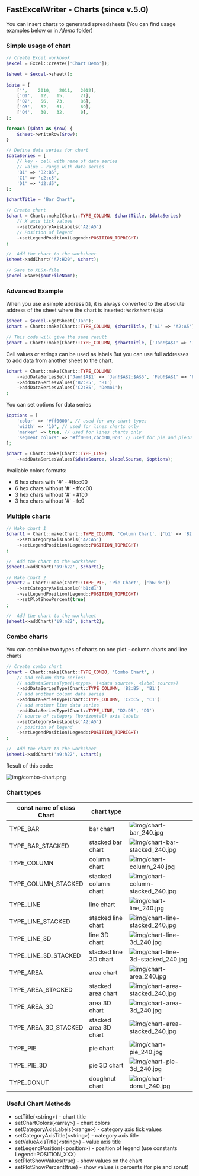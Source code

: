 ## FastExcelWriter - Charts (since v.5.0)

You can insert charts to generated spreadsheets (You can find usage examples below or in */demo* folder)

### Simple usage of chart

```php
// Create Excel workbook
$excel = Excel::create(['Chart Demo']);

$sheet = $excel->sheet();

$data = [
    ['',	2010,	2011,	2012],
    ['Q1',   12,   15,		21],
    ['Q2',   56,   73,		86],
    ['Q3',   52,   61,		69],
    ['Q4',   30,   32,		0],
];

foreach ($data as $row) {
    $sheet->writeRow($row);
}

// Define data series for chart
$dataSeries = [
    // key - cell with name of data series
    // value - range with data series
    'B1' => 'B2:B5', 
    'C1' => 'c2:c5', 
    'D1' => 'd2:d5',
];

$chartTitle = 'Bar Chart';

// Create chart
$chart = Chart::make(Chart::TYPE_COLUMN, $chartTitle, $dataSeries)
    // X axis tick values
    ->setCategoryAxisLabels('A2:A5')
    // Position of legend
    ->setLegendPosition(Legend::POSITION_TOPRIGHT)
;

//	Add the chart to the worksheet
$sheet->addChart('A7:H20', $chart);

// Save to XLSX-file
$excel->save($outFileName);

```

### Advanced Example

When you use a simple address ```D8```, it is always converted to the absolute address of the sheet 
where the chart is inserted: ```Worksheet!$D$8```
```php
$sheet = $excel->getSheet('Jan');
$chart = Chart::make(Chart::TYPE_COLUMN, $chartTitle, ['A1' => 'A2:A5']);

// This code will give the same result
$chart = Chart::make(Chart::TYPE_COLUMN, $chartTitle, ['Jan!$A$1' => 'Jan!$A$2:$A$5']);
```
Cell values or strings can be used as labels
But you can use full addresses to add data from another sheet to the chart. 
```php
$chart = Chart::make(Chart::TYPE_COLUMN)
    ->addDataSeriesSet(['Jan!$A$1' => 'Jan!$A$2:$A$5', 'Feb!$A$1' => 'Feb!$A$2:$A$5'])
    ->addDataSeriesValues('B2:B5', 'B1')
    ->addDataSeriesValues('C2:B5', 'Demo1');
;
```
You can set options for data series
```php
$options = [
    'color' => '#ff0000', // used for any chart types 
    'width' => '10', // used for lines charts only 
    'marker' => true, // used for lines charts only
    'segment_colors' => '#ff0000,cbcb00,0c0' // used for pie and pie3D
];

$chart = Chart::make(Chart::TYPE_LINE)
    ->addDataSeriesValues($dataSource, $labelSourse, $options);
```    
Available colors formats:

* 6 hex chars with '#' - #ffcc00
* 6 hex chars without '#' - ffcc00
* 3 hex chars without '#' - #fc0
* 3 hex chars without '#' - fc0


### Multiple charts

```php
// Make chart 1
$chart1 = Chart::make(Chart::TYPE_COLUMN, 'Column Chart', ['b1' => 'B2:B5', 'c1' => 'c2:c5', 'd1' => 'd2:d5'])
    ->setCategoryAxisLabels('A2:A5')
    ->setLegendPosition(Legend::POSITION_TOPRIGHT)
;

//	Add the chart to the worksheet
$sheet1->addChart('a9:h22', $chart1);

// Make chart 2
$chart2 = Chart::make(Chart::TYPE_PIE, 'Pie Chart', ['b6:d6'])
    ->setCategoryAxisLabels('b1:d1')
    ->setLegendPosition(Legend::POSITION_TOPRIGHT)
    ->setPlotShowPercent(true)
;

//	Add the chart to the worksheet
$sheet1->addChart('i9:m22', $chart2);
```

### Combo charts

You can combine two types of charts on one plot - column charts and line charts

```php
// Create combo chart
$chart = Chart::make(Chart::TYPE_COMBO, 'Combo Chart', )
    // add column data series:
    // addDataSeriesType(\<type>, \<data source>, <label source>) 
    ->addDataSeriesType(Chart::TYPE_COLUMN, 'B2:B5', 'B1')
    // add another column data series
    ->addDataSeriesType(Chart::TYPE_COLUMN, 'C2:C5', 'C1')
    // add another line data series
    ->addDataSeriesType(Chart::TYPE_LINE, 'D2:D5', 'D1')
    // source of category (horizontal) axis labels
    ->setCategoryAxisLabels('A2:A5')
    // position of legend
    ->setLegendPosition(Legend::POSITION_TOPRIGHT)
;

//	Add the chart to the worksheet
$sheet1->addChart('a9:h22', $chart);
```
Result of this code:

![img/combo-chart.png](img/combo-chart.png)


### Chart types

| const name of class<br/>Chart       | chart type            |                                                                         |
|-------------------------------------|-----------------------|-------------------------------------------------------------------------|
| TYPE_BAR                            | bar chart             | ![img/chart-bar_240.jpg](img/chart-bar_240.jpg)                         |
| TYPE_BAR_STACKED                    | stacked bar chart     | ![img/chart-bar-stacked_240.jpg](img/chart-bar-stacked_240.jpg)         |
| TYPE_COLUMN                         | column chart          | ![img/chart-column_240.jpg](img/chart-column_240.jpg)                   |
| TYPE_COLUMN_STACKED                 | stacked column chart  | ![img/chart-column-stacked_240.jpg](img/chart-column-stacked_240.jpg)   |
| TYPE_LINE                           | line chart            | ![img/chart-line_240.jpg](img/chart-line_240.jpg)                       |
| TYPE_LINE_STACKED                   | stacked line chart    | ![img/chart-line-stacked_240.jpg](img/chart-line-stacked_240.jpg)       |
| TYPE_LINE_3D                        | line 3D chart         | ![img/chart-line-3d_240.jpg](img/chart-line-3d_240.jpg)                 |
| TYPE_LINE_3D_STACKED                | stacked line 3D chart | ![img/chart-line-3d-stacked_240.jpg](img/chart-line-3d-stacked_240.jpg) |
| TYPE_AREA                           | area chart            | ![img/chart-area_240.jpg](img/chart-area_240.jpg)                       |
| TYPE_AREA_STACKED                   | stacked area chart    | ![img/chart-area-stacked_240.jpg](img/chart-area-stacked_240.jpg)       |
| TYPE_AREA_3D                        | area 3D chart         | ![img/chart-area-3d_240.jpg](img/chart-area-3d_240.jpg)                 |
| TYPE_AREA_3D_STACKED                | stacked area 3D chart | ![img/chart-area-stacked_240.jpg](img/chart-area-stacked_240.jpg)       |
| TYPE_PIE                            | pie chart             | ![img/chart-pie_240.jpg](img/chart-pie_240.jpg)                         |
| TYPE_PIE_3D                         | pie 3D chart          | ![img/chart-pie-3d_240.jpg](img/chart-pie-3d_240.jpg)                   |
| TYPE_DONUT                          | doughnut chart        | ![img/chart-donut_240.jpg](img/chart-donut_240.jpg)                     |

### Useful Chart Methods

* setTitle(\<string>) - chart title
* setChartColors(\<array>) - chart colors
* setCategoryAxisLabels(\<range>) - category axis tick values
* setCategoryAxisTitle(\<string>) - category axis title
* setValueAxisTitle(\<string>) - value axis title
* setLegendPosition(\<position>) - position of legend (use constants Legend::POSITION_XXX)
* setPlotShowValues(true) - show values on the chart
* setPlotShowPercent(true) - show values is percents (for pie and sonut)
